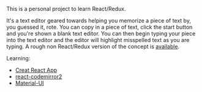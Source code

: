 This is a personal project to learn React/Redux.

It's a text editor geared towards helping you memorize a piece of text by, you guessed it, rote. You can copy in a piece of text, click the start button and you're shown a blank text editor. You can then begin typing your piece into the text editor and the editor will highlight misspelled text as you are typing. A rough non React/Redux version of the concept is [available](http://rote.thisbailiwick.com).

Learning:

* [Creat React App](https://github.com/facebook/create-react-app)
* [react-codemirror2](https://github.com/scniro/react-codemirror2)
* [Material-UI](https://github.com/mui-org/material-ui)